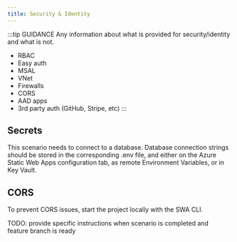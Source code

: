 ```yaml
---
title: Security & Identity
---
```


:::tip GUIDANCE
Any information about what is provided for security/identity and what is not. 

* RBAC
* Easy auth
* MSAL
* VNet
* Firewalls
* CORS
* AAD apps
* 3rd party auth (GitHub, Stripe, etc)
:::

## Secrets

This scenario needs to connect to a database. Database connection strings should be stored in the corresponding .env file, and either on the Azure Static Web Apps configuration tab, as remote Environment Variables, or in Key Vault. 

## CORS 

To prevent CORS issues, start the project locally with the SWA CLI.
 
TODO: provide specific instructions when scenario is completed and feature branch is ready
